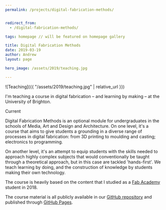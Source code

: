 ```yaml
---
permalink: /projects/digital-fabrication-methods/


redirect_from:
  - /digital-fabrication-methods/

tags: homepage // will be featured on homepage gallery

title: Digital Fabrication Methods
date: 2019-03-19
author: Andrew
layout: page

hero_image: /assets/2019/teaching.jpg

---
```



![Teaching]({{ "/assets/2019/teaching.jpg" | relative_url }})

<!-- 
<img src="/assets/2019/teaching.jpg" alt="" class="alignnone size-full wp-image-1805" />
 -->

I'm teaching a course in digital fabrication – and learning by making – at the University of Brighton.

<span class="label">Current</span>

<!--more-->

Digital Fabrication Methods is an optional module for undergraduates in the schools of Media, Art and Design and Architecture. On one level, it's a course that aims to give students a grounding in a diverse range of processes in digital fabrication: from 3D printing to moulding and casting; electronics to programming.

On another level, it's an attempt to equip students with the skills needed to approach highly complex subjects that would conventionally be taught through a theoretical approach, but in this case are tackled 'hands-first'. We teach learning by doing, and the construction of knowledge by students making their own technology. 

The course is heavily based on the content that I studied as a [Fab Academy](../fab-academy/) student in 2018. 

The course material is all publicly available in our [GitHub repository](https://github.com/fablabbrighton/digital-fabrication-module) and published through [GitHub Pages](https://fablabbrighton.github.io/digital-fabrication-module/course-notes/).
